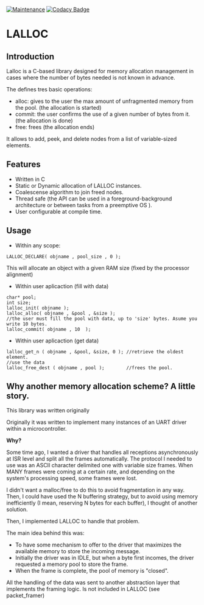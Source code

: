 [![Maintenance](https://img.shields.io/badge/Maintained%3F-yes-green.svg)](https://gitlab.com/fbucafusco/lalloc/-/network/master)
[![Codacy Badge](https://app.codacy.com/project/badge/Grade/37c027e716c64b5eaa6acad2f3e88186)](https://www.codacy.com?utm_source=gitlab.com&amp;utm_medium=referral&amp;utm_content=fbucafusco/lalloc&amp;utm_campaign=Badge_Grade)

# LALLOC

## Introduction

Lalloc is a C-based library designed for memory allocation management in cases where the number of bytes needed is not known in advance. 

The defines tres basic operations:

- alloc: gives to the user the max amount of unfragmented memory from the pool. (the allocation is started)
- commit: the user confirms the use of a given number of bytes from it. (the allocation is done)
- free: frees (the allocation ends)

It allows to add, peek, and delete nodes from a list of variable-sized elements.

## Features

  - Written in C
  - Static or Dynamic allocation of LALLOC instances.
  - Coalescense algorithm to join freed nodes.
  - Thread safe (the API can be used in a foreground-background architecture or between tasks from a preemptive OS ).
  - User configurable at compile time.

## Usage

   - Within any scope:

```
LALLOC_DECLARE( objname , pool_size , 0 ); 
```

This will allocate an object with a given RAM size (fixed by the processor alignment)

   - Within user aplicaction (fill with data)

```
char* pool;
int size;
lalloc_init( objname );
lalloc_alloc( objname , &pool , &size );
//the user must fill the pool with data, up to 'size' bytes. Asume you write 10 bytes.
lalloc_commit( objname , 10  ); 
```

   - Within user aplicaction (get data)

```
lalloc_get_n ( objname , &pool, &size, 0 ); //retrieve the oldest element.
//use the data
lalloc_free_dest ( objname , pool );        //frees the pool. 
```

## Why another memory allocation scheme? A little story.

This library was written originally 


Originally it was written to implement many instances of an UART driver within a microcontroller.

**Why?**

Some time ago, I wanted a driver that handles all receptions asynchronously at ISR level and split all the frames automatically. 
The protocol I needed to use was an ASCII character delimited one with variable size frames. 
When MANY frames were coming at a certain rate, and depending on the system's processing speed, some frames were lost.

I didn't want a malloc/free to do this to avoid fragmentation in any way. Then, I could have used the N buffering strategy, but to avoid using memory inefficiently (I mean, reserving N bytes for each buffer), I thought of another solution.

Then, I implemented LALLOC to handle that problem.

The main idea behind this was: 
- To have some mechanism to offer to the driver that maximizes the available memory to store the incoming message. 
- Initially the driver was in IDLE, but when a byte first incomes, the driver requested a memory pool to store the frame. 
- When the frame is complete, the pool of memory is "closed".

All the handling of the data was sent to another abstraction layer that implements the framing logic. Is not included in LALLOC (see packet_framer)

